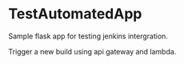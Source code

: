 # TestAutomatedApp

Sample flask app for testing jenkins intergration.

Trigger a new build using api gateway and lambda.
